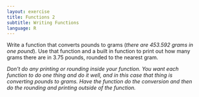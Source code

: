 ```yaml
---
layout: exercise
title: Functions 2
subtitle: Writing Functions
language: R
---
```


Write a function that converts pounds to grams (*there are 453.592 grams in one
pound*). Use that function and a built in function to print out how many grams
there are in 3.75 pounds, rounded to the nearest gram. 

*Don't do any printing or rounding inside your function. You want each function 
to do one thing and do it well, and in this case that thing is converting pounds 
to grams. Have the function do the conversion and then do the rounding and 
printing outside of the function.*
